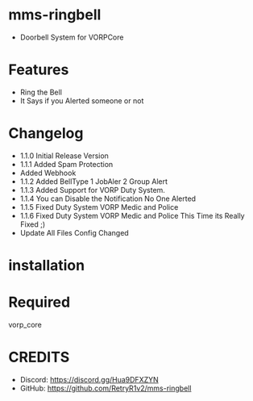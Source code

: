 # mms-ringbell

- Doorbell System for VORPCore

# Features
 
- Ring the Bell
- It Says if you Alerted someone or not

# Changelog

- 1.1.0 Initial Release Version
- 1.1.1 Added Spam Protection
- Added Webhook
- 1.1.2 Added BellType 1 JobAler 2 Group Alert
- 1.1.3 Added Support for VORP Duty System.
- 1.1.4 You can Disable the Notification No One Alerted
- 1.1.5 Fixed Duty System VORP Medic and Police
- 1.1.6 Fixed Duty System VORP Medic and Police This Time its Really Fixed ;)
- Update All Files Config Changed

# installation 

# Required

vorp_core


# CREDITS
- Discord: https://discord.gg/Hua9DFXZYN
- GitHub: https://github.com/RetryR1v2/mms-ringbell